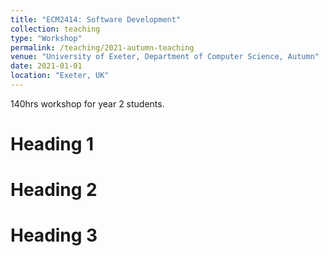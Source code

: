 ```yaml
---
title: "ECM2414: Software Development"
collection: teaching
type: "Workshop"
permalink: /teaching/2021-autumn-teaching
venue: "University of Exeter, Department of Computer Science, Autumn"
date: 2021-01-01
location: "Exeter, UK"
---
```

140hrs workshop for year 2 students.

Heading 1
======

Heading 2
======

Heading 3
======
